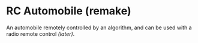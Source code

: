 # RC Automobile (remake)

An automobile remotely controlled by an algorithm, and can be used with a radio remote control _(later)_.

